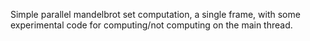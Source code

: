 Simple parallel mandelbrot set computation, a single frame, with some
experimental code for computing/not computing on the main thread.
